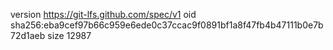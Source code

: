 version https://git-lfs.github.com/spec/v1
oid sha256:eba9cef97b66c959e6ede0c37ccac9f0891bf1a8f47fb4b47111b0e7b72d1aeb
size 12987

